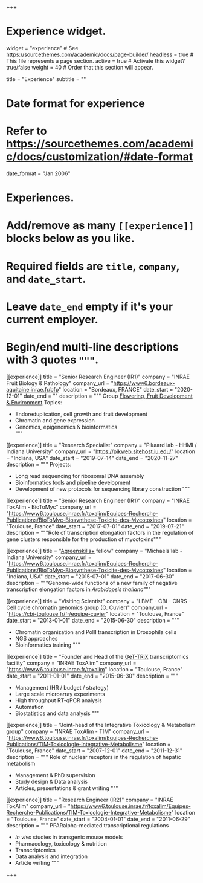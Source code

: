 +++
# Experience widget.
widget = "experience"  # See https://sourcethemes.com/academic/docs/page-builder/
headless = true  # This file represents a page section.
active = true  # Activate this widget? true/false
weight = 40  # Order that this section will appear.

title = "Experience"
subtitle = ""

# Date format for experience
#   Refer to https://sourcethemes.com/academic/docs/customization/#date-format
date_format = "Jan 2006"

# Experiences.
#   Add/remove as many `[[experience]]` blocks below as you like.
#   Required fields are `title`, `company`, and `date_start`.
#   Leave `date_end` empty if it's your current employer.
#   Begin/end multi-line descriptions with 3 quotes `"""`.
[[experience]]
  title = "Senior Research Engineer (IR1)"
  company = "INRAE Fruit Biology & Pathology"
  company_url = "https://www6.bordeaux-aquitaine.inrae.fr/bfp"
  location = "Bordeaux, FRANCE"
  date_start = "2020-12-01"
  date_end = ""
  description = """
  Group [Flowering, Fruit Development & Environment](https://www6.bordeaux-aquitaine.inrae.fr/bfp/Recherche/Equipe-Floraison-Developpement-du-Fruit-et-Contraintes-Environnementales)
  Topics:
  
  * Endoreduplication, cell growth and fruit development  
  * Chromatin and gene expression  
  * Genomics, epigenomics & bioinformatics  
  """

[[experience]]
  title = "Research Specialist"
  company = "Pikaard lab - HHMI / Indiana University"
  company_url = "https://pikweb.sitehost.iu.edu/"
  location = "Indiana, USA"
  date_start = "2019-07-14"
  date_end = "2020-11-27"
  description = """
  Projects:
  
  * Long read sequencing for ribosomal DNA assembly
  * Bioinformatics tools and pipeline development
  * Development of new protocols for sequencing library construction
  """

[[experience]]
  title = "Senior Research Engineer (IR1)"
  company = "INRAE ToxAlim - BioToMyc"
  company_url = "https://www6.toulouse.inrae.fr/toxalim/Equipes-Recherche-Publications/BioToMyc-Biosynthese-Toxicite-des-Mycotoxines"
  location = "Toulouse, France"
  date_start = "2017-07-01"
  date_end = "2019-07-21"
  description = """Role of transcription elongation factors in the regulation of gene clusters responsible for the production of mycotoxins"""

[[experience]]
  title = "[Agreenskills+](https://www.agreenskills.eu/) fellow"
  company = "Michaels'lab - Indiana University"
  company_url = "https://www6.toulouse.inrae.fr/toxalim/Equipes-Recherche-Publications/BioToMyc-Biosynthese-Toxicite-des-Mycotoxines"
  location = "Indiana, USA"
  date_start = "2015-07-01"
  date_end = "2017-06-30"
  description = """Genome-wide functions of a new family of negative transcription elongation factors in _Arabidopsis thaliana_"""

[[experience]]
  title = "Visiting Scientist"
  company = "LBME - CBI - CNRS - Cell cycle chromatin genomics group (O. Cuvier)"
  company_url = "https://cbi-toulouse.fr/fr/equipe-cuvier"
  location = "Toulouse, France"
  date_start = "2013-01-01"
  date_end = "2015-06-30"
  description = """
  * Chromatin organization and PolII transcription in Drosophila cells
  * NGS approaches
  * Bioinformatics training
  """

[[experience]]
  title = "Founder and Head of the [GeT-TRiX](https://www6.toulouse.inrae.fr/toxalim/Plateformes-Technologiques/E23-TRiX) transcriptomics facility"
  company = "INRAE ToxAlim"
  company_url = "https://www6.toulouse.inrae.fr/toxalim"
  location = "Toulouse, France"
  date_start = "2011-01-01"
  date_end = "2015-06-30"
  description = """
  * Management (HR / budget / strategy)
  * Large scale microarray experiments
  * High throughput RT-qPCR analysis 
  * Automation
  * Biostatistics and data analysis
  """

[[experience]]
  title = "Joint-head of the Integrative Toxicology & Metabolism group"
  company = "INRAE ToxAlim - TIM"
  company_url = "https://www6.toulouse.inrae.fr/toxalim/Equipes-Recherche-Publications/TIM-Toxicologie-Integrative-Metabolisme"
  location = "Toulouse, France"
  date_start = "2007-12-01"
  date_end = "2011-12-31"
  description = """
  Role of nuclear receptors in the regulation of hepatic metabolism

  * Management & PhD supervision
  * Study design & Data analysis
  * Articles, presentations & grant writing
  """

[[experience]]
  title = "Research Engineer (IR2)"
  company = "INRAE ToxAlim"
  company_url = "https://www6.toulouse.inrae.fr/toxalim/Equipes-Recherche-Publications/TIM-Toxicologie-Integrative-Metabolisme"
  location = "Toulouse, France"
  date_start = "2004-01-01"
  date_end = "2011-06-29"
  description = """
  PPARalpha-mediated transcriptional regulations

  * _in vivo_ studies in transgenic mouse models
  * Pharmacology, toxicology & nutrition
  * Transcriptomics
  * Data analysis and integration
  * Article writing
  """

+++

